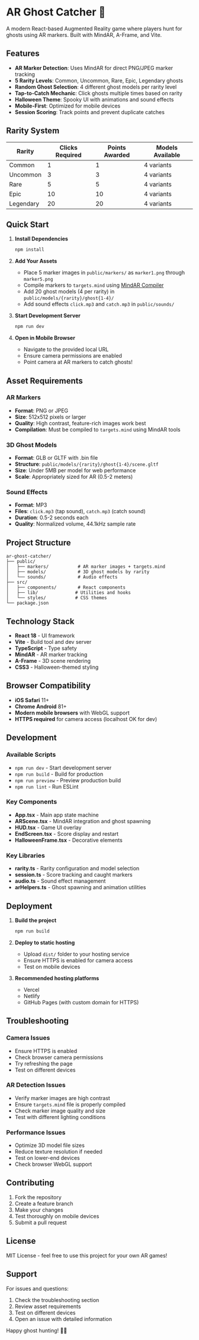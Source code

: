 # AR Ghost Catcher 👻

A modern React-based Augmented Reality game where players hunt for ghosts using AR markers. Built with MindAR, A-Frame, and Vite.

## Features

- **AR Marker Detection**: Uses MindAR for direct PNG/JPEG marker tracking
- **5 Rarity Levels**: Common, Uncommon, Rare, Epic, Legendary ghosts
- **Random Ghost Selection**: 4 different ghost models per rarity level
- **Tap-to-Catch Mechanic**: Click ghosts multiple times based on rarity
- **Halloween Theme**: Spooky UI with animations and sound effects
- **Mobile-First**: Optimized for mobile devices
- **Session Scoring**: Track points and prevent duplicate catches

## Rarity System

| Rarity | Clicks Required | Points Awarded | Models Available |
|--------|----------------|----------------|------------------|
| Common | 1 | 1 | 4 variants |
| Uncommon | 3 | 3 | 4 variants |
| Rare | 5 | 5 | 4 variants |
| Epic | 10 | 10 | 4 variants |
| Legendary | 20 | 20 | 4 variants |

## Quick Start

1. **Install Dependencies**
   ```bash
   npm install
   ```

2. **Add Your Assets**
   - Place 5 marker images in `public/markers/` as `marker1.png` through `marker5.png`
   - Compile markers to `targets.mind` using [MindAR Compiler](https://hiukim.github.io/mind-ar-js-doc/tools/compile)
   - Add 20 ghost models (4 per rarity) in `public/models/{rarity}/ghost{1-4}/`
   - Add sound effects `click.mp3` and `catch.mp3` in `public/sounds/`

3. **Start Development Server**
   ```bash
   npm run dev
   ```

4. **Open in Mobile Browser**
   - Navigate to the provided local URL
   - Ensure camera permissions are enabled
   - Point camera at AR markers to catch ghosts!

## Asset Requirements

### AR Markers
- **Format**: PNG or JPEG
- **Size**: 512x512 pixels or larger
- **Quality**: High contrast, feature-rich images work best
- **Compilation**: Must be compiled to `targets.mind` using MindAR tools

### 3D Ghost Models
- **Format**: GLB or GLTF with .bin file
- **Structure**: `public/models/{rarity}/ghost{1-4}/scene.gltf`
- **Size**: Under 5MB per model for web performance
- **Scale**: Appropriately sized for AR (0.5-2 meters)

### Sound Effects
- **Format**: MP3
- **Files**: `click.mp3` (tap sound), `catch.mp3` (catch sound)
- **Duration**: 0.5-2 seconds each
- **Quality**: Normalized volume, 44.1kHz sample rate

## Project Structure

```
ar-ghost-catcher/
├── public/
│   ├── markers/           # AR marker images + targets.mind
│   ├── models/            # 3D ghost models by rarity
│   └── sounds/            # Audio effects
├── src/
│   ├── components/        # React components
│   ├── lib/              # Utilities and hooks
│   └── styles/           # CSS themes
└── package.json
```

## Technology Stack

- **React 18** - UI framework
- **Vite** - Build tool and dev server
- **TypeScript** - Type safety
- **MindAR** - AR marker tracking
- **A-Frame** - 3D scene rendering
- **CSS3** - Halloween-themed styling

## Browser Compatibility

- **iOS Safari** 11+
- **Chrome Android** 81+
- **Modern mobile browsers** with WebGL support
- **HTTPS required** for camera access (localhost OK for dev)

## Development

### Available Scripts

- `npm run dev` - Start development server
- `npm run build` - Build for production
- `npm run preview` - Preview production build
- `npm run lint` - Run ESLint

### Key Components

- **App.tsx** - Main app state machine
- **ARScene.tsx** - MindAR integration and ghost spawning
- **HUD.tsx** - Game UI overlay
- **EndScreen.tsx** - Score display and restart
- **HalloweenFrame.tsx** - Decorative elements

### Key Libraries

- **rarity.ts** - Rarity configuration and model selection
- **session.ts** - Score tracking and caught markers
- **audio.ts** - Sound effect management
- **arHelpers.ts** - Ghost spawning and animation utilities

## Deployment

1. **Build the project**
   ```bash
   npm run build
   ```

2. **Deploy to static hosting**
   - Upload `dist/` folder to your hosting service
   - Ensure HTTPS is enabled for camera access
   - Test on mobile devices

3. **Recommended hosting platforms**
   - Vercel
   - Netlify
   - GitHub Pages (with custom domain for HTTPS)

## Troubleshooting

### Camera Issues
- Ensure HTTPS is enabled
- Check browser camera permissions
- Try refreshing the page
- Test on different devices

### AR Detection Issues
- Verify marker images are high contrast
- Ensure `targets.mind` file is properly compiled
- Check marker image quality and size
- Test with different lighting conditions

### Performance Issues
- Optimize 3D model file sizes
- Reduce texture resolution if needed
- Test on lower-end devices
- Check browser WebGL support

## Contributing

1. Fork the repository
2. Create a feature branch
3. Make your changes
4. Test thoroughly on mobile devices
5. Submit a pull request

## License

MIT License - feel free to use this project for your own AR games!

## Support

For issues and questions:
1. Check the troubleshooting section
2. Review asset requirements
3. Test on different devices
4. Open an issue with detailed information

Happy ghost hunting! 👻🎃
